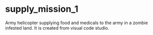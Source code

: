 # supply_mission_1
Army helicopter supplying food and medicals to the army in a zombie infested land. It is created from visual code studio.
